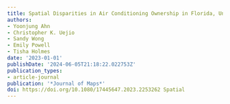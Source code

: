 ```yaml
---
title: Spatial Disparities in Air Conditioning Ownership in Florida, United States
authors:
- Yoonjung Ahn
- Christopher K. Uejio
- Sandy Wong
- Emily Powell
- Tisha Holmes
date: '2023-01-01'
publishDate: '2024-06-05T21:18:22.022753Z'
publication_types:
- article-journal
publication: '*Journal of Maps*'
doi: https://doi.org/10.1080/17445647.2023.2253262 Spatial
---
```

